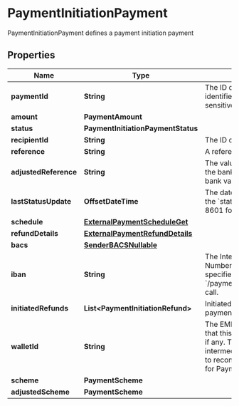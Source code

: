 

# PaymentInitiationPayment

PaymentInitiationPayment defines a payment initiation payment

## Properties

| Name | Type | Description | Notes |
|------------ | ------------- | ------------- | -------------|
|**paymentId** | **String** | The ID of the payment. Like all Plaid identifiers, the &#x60;payment_id&#x60; is case sensitive. |  |
|**amount** | **PaymentAmount** |  |  |
|**status** | **PaymentInitiationPaymentStatus** |  |  |
|**recipientId** | **String** | The ID of the recipient |  |
|**reference** | **String** | A reference for the payment. |  |
|**adjustedReference** | **String** | The value of the reference sent to the bank after adjustment to pass bank validation rules. |  [optional] |
|**lastStatusUpdate** | **OffsetDateTime** | The date and time of the last time the &#x60;status&#x60; was updated, in IS0 8601 format |  |
|**schedule** | [**ExternalPaymentScheduleGet**](ExternalPaymentScheduleGet.md) |  |  [optional] |
|**refundDetails** | [**ExternalPaymentRefundDetails**](ExternalPaymentRefundDetails.md) |  |  [optional] |
|**bacs** | [**SenderBACSNullable**](SenderBACSNullable.md) |  |  |
|**iban** | **String** | The International Bank Account Number (IBAN) for the sender, if specified in the &#x60;/payment_initiation/payment/create&#x60; call. |  |
|**initiatedRefunds** | **List&lt;PaymentInitiationRefund&gt;** | Initiated refunds associated with the payment. |  [optional] |
|**walletId** | **String** | The EMI (E-Money Institution) wallet that this payment is associated with, if any. This wallet is used as an intermediary account to enable Plaid to reconcile the settlement of funds for Payment Initiation requests. |  [optional] |
|**scheme** | **PaymentScheme** |  |  [optional] |
|**adjustedScheme** | **PaymentScheme** |  |  [optional] |



